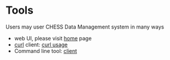 # Tools
Users may user CHESS Data Management system in many ways
- web UI, please visit [home](/) page
- [curl](https://curl.se/) client: [curl usage](/docs/curl.md)
- Command line tool: [client](/docs/client.md)

